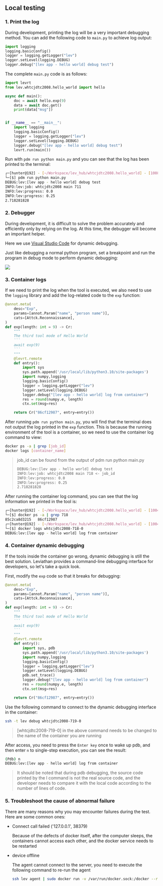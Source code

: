 ## Local testing

### 1. Print the log

During development, printing the log will be a very important debugging method. You can add the following code to `main.py` to achieve log output:

```python
import logging
logging.basicConfig()
logger = logging.getLogger("lev")
logger.setLevel(logging.DEBUG)
logger.debug("[lev app - hello world] debug test")
```

The complete `main.py` code is as follows:

```python
import levrt
from lev.whtcjdtc2008.hello_world import hello

async def main():
    doc = await hello.exp(9)
    data = await doc.get()
    print(data["msg"])


if __name__ == "__main__":
    import logging
    logging.basicConfig()
    logger = logging.getLogger("lev")
    logger.setLevel(logging.DEBUG)
    logger.debug("[lev app - hello world] debug test")
    levrt.run(main())
```

Run with `pdm run python main.py` and you can see that the log has been printed to the terminal:

```bash
┌─[hunter@192] - [~/Workspace/lev_hub/whtcjdtc2008.hello_world] - [10085]
└─[$] pdm run python main.py                                                                                                                [12:02:24]
DEBUG:lev:[lev app - hello world] debug test
INFO:lev:job: whtcjdtc2008 main 711
INFO:lev:progress: 0.0
INFO:lev:progress: 0.25
2.718281828
```

### 2. Debugger

During development, it is difficult to solve the problem accurately and efficiently only by relying on the log. At this time, the debugger will become an important helper.

Here we use [Visual Studio Code](https://code.visualstudio.com/) for dynamic debugging.

Just like debugging a normal python program, set a breakpoint and run the program in debug mode to perform dynamic debugging:

![](https://levimg.s3.cn-northwest-1.amazonaws.com.cn/x/%E6%88%AA%E5%B1%8F2022-05-30+20.35.08.png)

### 3. Container logs

If we need to print the log when the tool is executed, we also need to use the `logging` library and add the log-related code to the `exp` function:

```python
@annot.meta(
    desc="Exp",
    params=[annot.Param("name", "person name")],
    cats=[Attck.Reconnaissance],
)
def exp(length: int = 9) -> Cr:
    """
    The third tool mode of Hello World
    ```
    await exp(9)
    ```
    """
    @levrt.remote
    def entry():
        import sys
        sys.path.append('/usr/local/lib/python3.10/site-packages')
        import numpy,logging
        logging.basicConfig()
        logger = logging.getLogger("lev")
        logger.setLevel(logging.DEBUG)
        logger.debug("[lev app - hello world] log from container")
        res = round(numpy.e, length)
        ctx.set(msg=res)

    return Cr("86cf12987", entry=entry())
```

After running `pdm run python main.py`, you will find that the terminal does not output the log printed in the `exp` function. This is because the running environment of the tool is a container, so we need to use the container log command to view:

```bash
docker ps -a | grep [job_id]
docker logs [container_name]
```

> job_id can be found from the output of pdm run python main.py
> ```bash
> DEBUG:lev:[lev app - hello world] debug test
> INFO:lev:job: whtcjdtc2008 main 718 <- job_id
> INFO:lev:progress: 0.0
> INFO:lev:progress: 0.25
> 2.718281828
> ```

After running the container log command, you can see that the log information we printed in the tool is:

```bash
┌─[hunter@192] - [~/Workspace/lev_hub/whtcjdtc2008.hello_world] - [10044]
└─[$] docker ps -a | grep 718                                                            [21:20:46]
85c2ca8d3215   86cf12987                                                        "lev func gaRmdW5jyA…"   8 seconds ago    Exited (0) 6 seconds ago                                                    whtcjdtc2008-718-0
┌─[hunter@192] - [~/Workspace/lev_hub/whtcjdtc2008.hello_world] - [10045]
└─[$] docker logs whtcjdtc2008-718-0                                                     [21:20:52]
DEBUG:lev:[lev app - hello world] log from container
```

### 4. Container dynamic debugging

If the tools inside the container go wrong, dynamic debugging is still the best solution. Leviathan provides a command-line debugging interface for developers, so let's take a quick look.

First, modify the `exp` code so that it breaks for debugging:

```python
@annot.meta(
    desc="Exp",
    params=[annot.Param("name", "person name")],
    cats=[Attck.Reconnaissance],
)
def exp(length: int = 9) -> Cr:
    """
    The third tool mode of Hello World
    ```
    await exp(9)
    ```
    """
    @levrt.remote
    def entry():
        import sys, pdb
        sys.path.append('/usr/local/lib/python3.10/site-packages')
        import numpy,logging
        logging.basicConfig()
        logger = logging.getLogger("lev")
        logger.setLevel(logging.DEBUG)
        pdb.set_trace()
        logger.debug("[lev app - hello world] log from container")
        res = round(numpy.e, length)
        ctx.set(msg=res)

    return Cr("86cf12987", entry=entry())
```

Use the following command to connect to the dynamic debugging interface in the container:

```bash
ssh -t lev debug whtcjdtc2008-719-0
```

> [whtcjdtc2008-719-0] in the above command needs to be changed to the name of the container you are running

After access, you need to press the `Enter key` once to wake up pdb, and then enter `n` to single-step execution, you can see the result:

```bash
(Pdb) n
DEBUG:lev:[lev app - hello world] log from container
```

> It should be noted that during pdb debugging, the source code printed by the l command is not the real source code, and the developer needs to compare it with the local code according to the number of lines of code.

### 5. Troubleshoot the cause of abnormal failure

There are many reasons why you may encounter failures during the test. Here are some common ones:

* Connect call failed ('127.0.0.1', 38379)

  Because of the defects of docker itself, after the computer sleeps, the containers cannot access each other, and the docker service needs to be restarted

* device offline

  The agent cannot connect to the server, you need to execute the following command to re-run the agent
  ```bash
  ssh lev agent | sudo docker run -v /var/run/docker.sock:/docker --rm -i talentsec/lev
  ```
